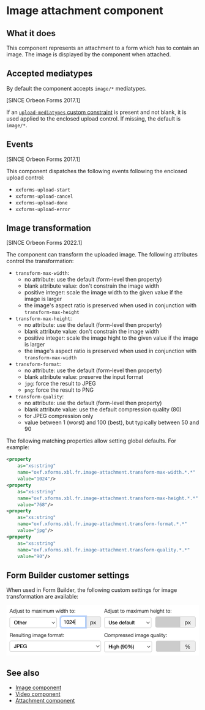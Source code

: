 # Image attachment component


## What it does

This component represents an attachment to a form which has to contain an image. The image is displayed by the component
when attached.  

## Accepted mediatypes

By default the component accepts `image/*` mediatypes. 

[SINCE Orbeon Forms 2017.1]

If an [`upload-mediatypes` custom constraint](../../xforms/xpath/extension-validation.md#xxfupload-mediatypes) is
present and not blank, it is used applied to the enclosed upload control. If missing, the default is `image/*`.

## Events

[SINCE Orbeon Forms 2017.1]

This component dispatches the following events following the enclosed upload control:

- `xxforms-upload-start`
- `xxforms-upload-cancel`
- `xxforms-upload-done`
- `xxforms-upload-error`

## Image transformation

[SINCE Orbeon Forms 2022.1]

The component can transform the uploaded image. The following attributes control the transformation:

- `transform-max-width`:
    - no attribute: use the default (form-level then property) 
    - blank attribute value: don't constrain the image width
    - positive integer: scale the image width to the given value if the image is larger
    - the image's aspect ratio is preserved when used in conjunction with `transform-max-height` 
- `transform-max-height`:
    - no attribute: use the default (form-level then property) 
    - blank attribute value: don't constrain the image width
    - positive integer: scale the image hight to the given value if the image is larger
    - the image's aspect ratio is preserved when used in conjunction with `transform-max-width`
- `transform-format`:
    - no attribute: use the default (form-level then property) 
    - blank attribute value: preserve the input format
    - `jpg`: force the result to JPEG
    - `png`: force the result to PNG
- `transform-quality`:
    - no attribute: use the default (form-level then property) 
    - blank attribute value: use the default compression quality (80) 
    - for JPEG compression only
    - value between 1 (worst) and 100 (best), but typically between 50 and 90

The following matching properties allow setting global defaults. For example: 

```xml
<property 
    as="xs:string"
    name="oxf.xforms.xbl.fr.image-attachment.transform-max-width.*.*"
    value="1024"/>
<property 
    as="xs:string"
    name="oxf.xforms.xbl.fr.image-attachment.transform-max-height.*.*"
    value="768"/>
<property 
    as="xs:string"
    name="oxf.xforms.xbl.fr.image-attachment.transform-format.*.*"
    value="jpg"/>
<property 
    as="xs:string"
    name="oxf.xforms.xbl.fr.image-attachment.transform-quality.*.*"
    value="90"/>
```

## Form Builder customer settings

When used in Form Builder, the following custom settings for image transformation are available:

![Custom settings](images/custom-settings-image-attachment.png)

## See also

- [Image component](image.md)
- [Video component](video.md)
- [Attachment component](attachment.md)